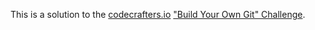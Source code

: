 This is a solution to the [codecrafters.io](https://codecrafters.io)
["Build Your Own Git" Challenge](https://codecrafters.io/challenges/git).
